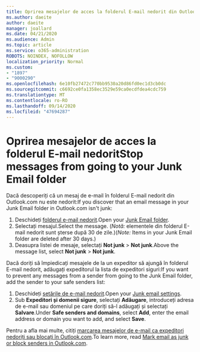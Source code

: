 ```yaml
---
title: Oprirea mesajelor de acces la folderul E-mail nedorit din Outlook.com
ms.author: daeite
author: daeite
manager: joallard
ms.date: 04/21/2020
ms.audience: Admin
ms.topic: article
ms.service: o365-administration
ROBOTS: NOINDEX, NOFOLLOW
localization_priority: Normal
ms.custom:
- "1897"
- "9000290"
ms.openlocfilehash: 6e10fb27472c770bb9530a20d86fd0ec1d3cb0dc
ms.sourcegitcommit: c6692ce0fa1358ec3529e59ca0ecdfdea4cdc759
ms.translationtype: MT
ms.contentlocale: ro-RO
ms.lasthandoff: 09/14/2020
ms.locfileid: "47694287"
---
```

# <a name="stop-messages-from-going-to-your-junk-email-folder"></a><span data-ttu-id="1bbf5-102">Oprirea mesajelor de acces la folderul E-mail nedorit</span><span class="sxs-lookup"><span data-stu-id="1bbf5-102">Stop messages from going to your Junk Email folder</span></span>

<span data-ttu-id="1bbf5-103">Dacă descoperiți că un mesaj de e-mail în folderul E-mail nedorit din Outlook.com nu este nedorit:</span><span class="sxs-lookup"><span data-stu-id="1bbf5-103">If you discover that an email message in your Junk Email folder in Outlook.com isn't junk:</span></span>

1. <span data-ttu-id="1bbf5-104">Deschideți [folderul e-mail nedorit](https://outlook.live.com/mail/junkemail).</span><span class="sxs-lookup"><span data-stu-id="1bbf5-104">Open your [Junk Email folder](https://outlook.live.com/mail/junkemail).</span></span>
1. <span data-ttu-id="1bbf5-105">Selectați mesajul.</span><span class="sxs-lookup"><span data-stu-id="1bbf5-105">Select the message.</span></span> <span data-ttu-id="1bbf5-106">(*Notă:* elementele din folderul E-mail nedorit sunt șterse după 30 de zile.)</span><span class="sxs-lookup"><span data-stu-id="1bbf5-106">(*Note:* Items in your Junk Email folder are deleted after 30 days.)</span></span>
1. <span data-ttu-id="1bbf5-107">Deasupra listei de mesaje, selectați **Not junk**  >  **Not junk**.</span><span class="sxs-lookup"><span data-stu-id="1bbf5-107">Above the message list, select **Not junk** > **Not junk**.</span></span>

<span data-ttu-id="1bbf5-108">Dacă doriți să împiedicați mesajele de la un expeditor să ajungă în folderul E-mail nedorit, adăugați expeditorul la lista de expeditori siguri:</span><span class="sxs-lookup"><span data-stu-id="1bbf5-108">If you want to prevent any messages from a sender from going to the Junk Email folder, add the sender to your safe senders list:</span></span>

1. <span data-ttu-id="1bbf5-109">Deschideți [setările de e-mail nedorit](https://go.microsoft.com/fwlink/?linkid=2035804).</span><span class="sxs-lookup"><span data-stu-id="1bbf5-109">Open your [Junk email settings](https://go.microsoft.com/fwlink/?linkid=2035804).</span></span>
1. <span data-ttu-id="1bbf5-110">Sub **Expeditori și domenii sigure**, selectați **Adăugare**, introduceți adresa de e-mail sau domeniul pe care doriți să-l adăugați și selectați **Salvare**.</span><span class="sxs-lookup"><span data-stu-id="1bbf5-110">Under **Safe senders and domains**, select **Add**, enter the email address or domain you want to add, and select **Save**.</span></span>

<span data-ttu-id="1bbf5-111">Pentru a afla mai multe, citiți [marcarea mesajelor de e-mail ca expeditori nedoriți sau blocați în Outlook.com](https://support.office.com/article/a3ece97b-82f8-4a5e-9ac3-e92fa6427ae4?wt.mc_id=Office_Outlook_com_Alchemy).</span><span class="sxs-lookup"><span data-stu-id="1bbf5-111">To learn more, read [Mark email as junk or block senders in Outlook.com](https://support.office.com/article/a3ece97b-82f8-4a5e-9ac3-e92fa6427ae4?wt.mc_id=Office_Outlook_com_Alchemy).</span></span>

